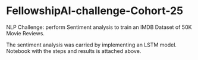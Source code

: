 # FellowshipAI-challenge-Cohort-25

NLP Challenge: perform Sentiment analysis to train an IMDB Dataset of 50K Movie Reviews.

The sentiment analysis was carried by implementing an LSTM model. Notebook with the steps and results is attached above.

